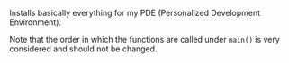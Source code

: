 Installs basically everything for my PDE (Personalized Development Environment).

Note that the order in which the functions are called under `main()` is very considered and should not be changed. 
